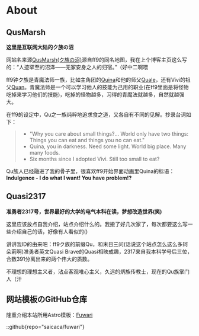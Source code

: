 # About

## QusMarsh

**这里是互联网大陆的ク族の沼**

网站名来源[QusMarsh(ク族の沼)](https://finalfantasy.fandom.com/wiki/Qu%27s_Marsh)源自ff9的同名地图，我在上个博客主页这么写的：“人迹罕至的沼泽——无冢安身之人的归宿。”（好中二啊喂

ff9钟ク族是青魔法师一族，比如主角团的[Quina](https://finalfantasy.fandom.com/wiki/Quina_Quen)和他的师父[Quale](https://finalfantasy.fandom.com/wiki/Quale)，还有Vivi的祖父[Quan](https://finalfantasy.fandom.com/wiki/Quan_(Final_Fantasy_IX))。青魔法师是一个可以学习他人的技能为己用的职业(在ff9里面是将怪物吃掉来学习他们的技能)，吃掉的怪物越多，习得的青魔法就越多，自然就越强大。

在ff9的设定中，Qu之一族纯粹地追求食之道，又各自有不同的见解。抄录台词如下：

>- "Why you care about small things?...
>  World only have two things: 
>  Things you can eat and things you no can eat."
>- Quina, you in darkness. Need some light. World big place. Many many foods.
>- Six months since I adopted Vivi. Still too small to eat?

Qu族人已经融进了我的骨子里，很喜欢ff9开始界面动画里Quina的标语：**Indulgence - I do what I want! You have problem!?**

## Quasi2317

**准勇者2317号，世界最好的大学的电气本科在读，梦想改造世界(笑)**

这里应该放点自我介绍，站点介绍什么的。我搬了好几次家了，每次都要这么写一些介绍自己的话，好像有人看似的()

讲讲我ID的由来吧：ff9ク族的前缀Qu，和末日三问(话说这个站点怎么这么多珂朵莉啊)准勇者英文Quasi Brave的Quasi相映成趣，2317来自我本科学号后三位，合数391分离出来的两个伟大的质数。

不理想的理想主义者，沾点客观唯心主义，久远的炳族传教士，现在的Qu族掌门人（汗



## 网站模板のGitHub仓库

隆重介绍本站所用Astro模板：[Fuwari](https://github.com/saicaca/fuwari)

::github{repo="saicaca/fuwari"}
